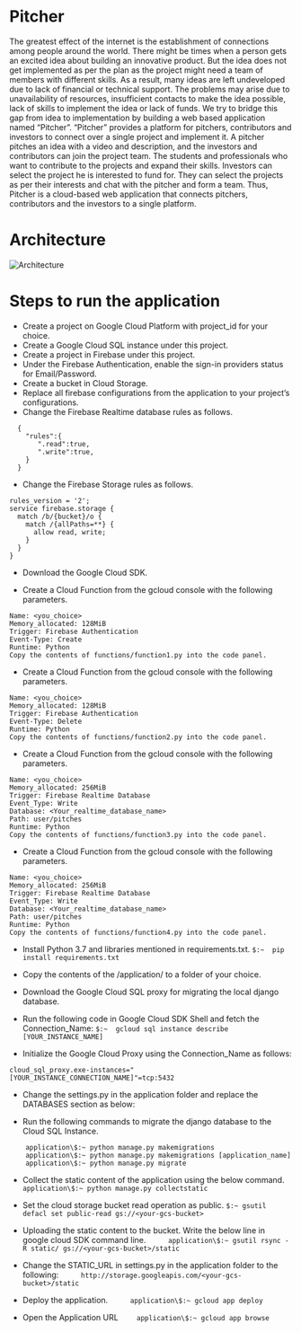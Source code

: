 # Pitcher

The greatest effect of the internet is the establishment of connections among people around the world. There might be times when a person gets an excited idea about building an innovative product. But the idea does not get implemented as per the plan as the project might need a team of members with different skills. As a result, many ideas are left undeveloped due to lack of financial or technical support. The problems may arise due to unavailability of resources, insufficient contacts to make the idea possible, lack of skills to implement the idea or lack of funds. We try to bridge this gap from idea to implementation by building a web based application named “Pitcher”. “Pitcher” provides a platform for pitchers, contributors and investors to connect over a single project and implement it. A pitcher pitches an idea with a video and description, and the investors and contributors can join the project team. The students and professionals who want to contribute to the projects and expand their skills. Investors can select the project he is interested to fund for. They can select the projects as per their interests and chat with the pitcher and form a team. Thus, Pitcher is a cloud-based web application that connects pitchers, contributors and the investors to a single platform. 

<h1> Architecture </h1>

![Architecture](https://github.com/sid-7/Pitcher/blob/siddharth/Architecture.png)

<h1> Steps to run the application</h1>

- Create a project on Google Cloud Platform with project_id for your choice.
- Create a Google Cloud SQL instance under this project.
- Create a project in Firebase under this project.
- Under the Firebase Authentication, enable the sign-in providers status for Email/Password.
- Create a bucket in Cloud Storage.
- Replace all firebase configurations from the application to your project’s configurations.
- Change the Firebase Realtime database rules as follows.
```
  {
    "rules":{
       ".read":true,
       ".write":true,
    }
  }
 ```		                        

- Change the Firebase Storage rules as follows.

```
rules_version = '2';
service firebase.storage {
  match /b/{bucket}/o {
    match /{allPaths=**} {
      allow read, write;
    }
  }
}
```                  
		
- Download the  Google Cloud SDK.

- Create a Cloud Function from the gcloud console with the following parameters.
```
Name: <you_choice>
Memory_allocated: 128MiB
Trigger: Firebase Authentication
Event-Type: Create
Runtime: Python
Copy the contents of functions/function1.py into the code panel.
```
- Create a Cloud Function from the gcloud console with the following parameters.
```
Name: <you_choice>
Memory_allocated: 128MiB
Trigger: Firebase Authentication
Event-Type: Delete
Runtime: Python
Copy the contents of functions/function2.py into the code panel.
```
- Create a Cloud Function from the gcloud console with the following parameters.
```
Name: <you_choice>
Memory_allocated: 256MiB
Trigger: Firebase Realtime Database
Event_Type: Write
Database: <Your_realtime_database_name>
Path: user/pitches
Runtime: Python
Copy the contents of functions/function3.py into the code panel.
```
- Create a Cloud Function from the gcloud console with the following parameters.
```
Name: <you_choice>
Memory_allocated: 256MiB
Trigger: Firebase Realtime Database
Event_Type: Write
Database: <Your_realtime_database_name>
Path: user/pitches
Runtime: Python
Copy the contents of functions/function4.py into the code panel.
```
- Install  Python 3.7 and libraries mentioned in requirements.txt.
```$:~  pip install requirements.txt```

- Copy the contents of the /application/ to a folder of your choice.
- Download the Google Cloud SQL proxy for migrating the local django database.
- Run the following code in Google Cloud SDK Shell and fetch the Connection_Name:
```$:~  gcloud sql instance describe [YOUR_INSTANCE_NAME]```

- Initialize the Google Cloud Proxy using the Connection_Name as follows:

```cloud_sql_proxy.exe-instances="[YOUR_INSTANCE_CONNECTION_NAME]"=tcp:5432```

- Change the settings.py in the application folder and replace the DATABASES section as below:
		

- Run the following commands to migrate the django database to the Cloud SQL Instance.
```
    application\$:~ python manage.py makemigrations
    application\$:~ python manage.py makemigrations [application_name]
    application\$:~ python manage.py migrate
```

- Collect the static content of the application using the below command.
	  ```  	    application\$:~ python manage.py collectstatic```

- Set the cloud storage bucket read operation as public.
			```$:~ gsutil defacl set public-read gs://<your-gcs-bucket>```

- Uploading the static content to the bucket. Write the below line in google cloud SDK command line.
	```		application\$:~ gsutil rsync -R static/ gs://<your-gcs-bucket>/static```

- Change the STATIC_URL in settings.py in the application folder to the following:
	```		http://storage.googleapis.com/<your-gcs-bucket>/static```

- Deploy the application.
	```		application\$:~ gcloud app deploy```

- Open the Application URL
	```		application\$:~ gcloud app browse ```
